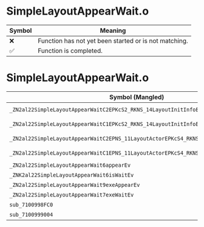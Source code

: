 # SimpleLayoutAppearWait.o
| Symbol | Meaning 
| ------------- | ------------- 
| :x: | Function has not yet been started or is not matching. 
| :white_check_mark: | Function is completed. 


# SimpleLayoutAppearWait.o
| Symbol (Mangled) | Symbol (Demangled) | Decompiled? |
| ------------- |  ------------- | ------------- |
| `_ZN2al22SimpleLayoutAppearWaitC2EPKcS2_RKNS_14LayoutInitInfoES2_` | `al::SimpleLayoutAppearWait::SimpleLayoutAppearWait(char const*,char const*,al::LayoutInitInfo const&,char const*)` | :white_check_mark: |
| `_ZN2al22SimpleLayoutAppearWaitC1EPKcS2_RKNS_14LayoutInitInfoES2_` | `al::SimpleLayoutAppearWait::SimpleLayoutAppearWait(char const*,char const*,al::LayoutInitInfo const&,char const*)` | :white_check_mark: |
| `_ZN2al22SimpleLayoutAppearWaitC2EPNS_11LayoutActorEPKcS4_RKNS_14LayoutInitInfoES4_` | `al::SimpleLayoutAppearWait::SimpleLayoutAppearWait(al::LayoutActor *,char const*,char const*,al::LayoutInitInfo const&,char const*)` | :white_check_mark: |
| `_ZN2al22SimpleLayoutAppearWaitC1EPNS_11LayoutActorEPKcS4_RKNS_14LayoutInitInfoES4_` | `al::SimpleLayoutAppearWait::SimpleLayoutAppearWait(al::LayoutActor *,char const*,char const*,al::LayoutInitInfo const&,char const*)` | :white_check_mark: |
| `_ZN2al22SimpleLayoutAppearWait6appearEv` | `al::SimpleLayoutAppearWait::appear(void)` | :white_check_mark: |
| `_ZNK2al22SimpleLayoutAppearWait6isWaitEv` | `al::SimpleLayoutAppearWait::isWait(void)const` | :white_check_mark: |
| `_ZN2al22SimpleLayoutAppearWait9exeAppearEv` | `al::SimpleLayoutAppearWait::exeAppear(void)` | :white_check_mark: |
| `_ZN2al22SimpleLayoutAppearWait7exeWaitEv` | `al::SimpleLayoutAppearWait::exeWait(void)` | :white_check_mark: |
| `sub_7100998FC0` | `` | :white_check_mark: |
| `sub_7100999004` | `` | :white_check_mark: |
